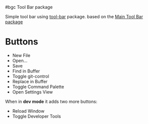 #bgc Tool Bar package

Simple tool bar using [tool-bar](https://atom.io/packages/tool-bar) package. based on the [Main Tool Bar package](https://github.com/suda/tool-bar-main)

# Buttons
* New File
* Open...
* Save
* Find in Buffer
* Toggle git-control
* Replace in Buffer
* Toggle Command Palette
* Open Settings View

When in **dev mode** it adds two more buttons:

* Reload Window
* Toggle Developer Tools
